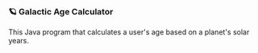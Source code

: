 ### 🪐 Galactic Age Calculator
This Java program that calculates a user's age based on a planet's solar years.<br/>
